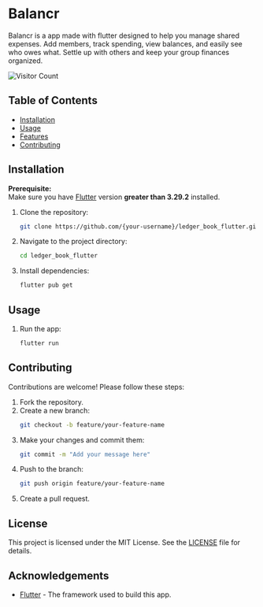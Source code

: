 # Balancr

Balancr is a app made with flutter designed to help you manage shared expenses. Add members, track spending, view balances, and easily see who owes what. Settle up with others and keep your group finances organized.

![Visitor Count](https://visitor-badge.glitch.me/badge?page_id=armanmaurya.ledger_book_flutter)

## Table of Contents
- [Installation](#installation)
- [Usage](#usage)
- [Features](#features)
- [Contributing](#contributing)

## Installation

**Prerequisite:**  
Make sure you have [Flutter](https://flutter.dev/docs/get-started/install) version **greater than 3.29.2** installed.

1. Clone the repository:
   ```bash
   git clone https://github.com/{your-username}/ledger_book_flutter.git
   ```
2. Navigate to the project directory:
   ```bash
   cd ledger_book_flutter
   ```
3. Install dependencies:
   ```bash
   flutter pub get
   ```

## Usage
1. Run the app:
   ```bash
   flutter run
   ```
## Contributing
Contributions are welcome! Please follow these steps:
1. Fork the repository.
2. Create a new branch:
   ```bash
   git checkout -b feature/your-feature-name
   ```
3. Make your changes and commit them:
   ```bash
   git commit -m "Add your message here"
   ```
4. Push to the branch:
   ```bash
   git push origin feature/your-feature-name
   ```
5. Create a pull request.

## License
This project is licensed under the MIT License. See the [LICENSE](LICENSE) file for details.

## Acknowledgements
- [Flutter](https://flutter.dev/) - The framework used to build this app.